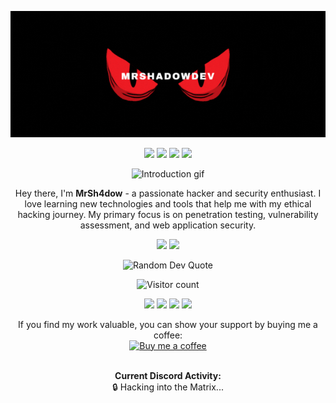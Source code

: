 <!-- Header -->
<p align="center">
    <img src="https://raw.githubusercontent.com/MrShadowDev/MrShadowDev/main/banner.gif" alt="MrShadowDev banner">
</p>

<!-- Badges -->
<p align="center">
    <img src="https://img.shields.io/badge/Hacker-%23111111.svg?&style=for-the-badge&logo=hackerone&logoColor=white">
    <img src="https://img.shields.io/badge/Pentester-%23111111.svg?&style=for-the-badge&logo=Kali-Linux&logoColor=white">
    <img src="https://img.shields.io/badge/Python-%23111111.svg?&style=for-the-badge&logo=python&logoColor=white">
    <img src="https://img.shields.io/badge/JavaScript-%23111111.svg?&style=for-the-badge&logo=javascript&logoColor=white">
</p>

<!-- Introduction -->
<p align="center">
    <img src="https://raw.githubusercontent.com/MrShadowDev/MrShadowDev/main/introduction.gif" alt="Introduction gif">
</p>
<p align="center">
    Hey there, I'm <b>MrSh4dow</b> - a passionate hacker and security enthusiast. I love learning new technologies and tools that help me with my ethical hacking journey. My primary focus is on penetration testing, vulnerability assessment, and web application security.
</p>

<!-- GitHub Stats -->
<p align="center">
    <img src="https://github-readme-stats.vercel.app/api?username=MrShadowDev&theme=radical&show_icons=true&count_private=true">
    <img src= "https://github-readme-stats.vercel.app/api/top-langs/?username=MrShadowDev&theme=radical&layout=compact">
</p>

<!-- Random Quote -->
<p align="center">
    <img src="https://quotes-github-readme.vercel.app/api?type=horizontal&theme=dark&layout=default&font=IBM+Plex+Mono&color=orange&height=100" alt="Random Dev Quote">
</p>

<!-- Visitor Counter -->
<p align="center">
    <img src="https://profile-counter.glitch.me/{MrShadowDev}/count.svg" alt="Visitor count">
</p>

<!-- Contact Information -->
<p align="center">
    <a href="mailto:mrshadowdev@mail.lv"><img src="https://img.shields.io/badge/Email-mrshadowdev%40mail.lv-000000?style=for-the-badge&logo=gmail&logoColor=white"></a>
    <a href="https://xyl.lol/mrshadowdev"><img src="https://img.shields.io/badge/Website-xyl.lol%2Fmrshadowdev-000000?style=for-the-badge&logo=wordpress&logoColor=white"></a>
    <a href="https://www.instagram.com/dev_mrshadow/"><img src="https://img.shields.io/badge/Instagram-dev__mrshadow-000000?style=for-the-badge&logo=instagram&logoColor=white"></a>
    <a href="https://twitter.com/MrShadowDev"><img src="https://img.shields.io/badge/Twitter-MrShadowDev-000000?style=for-the-badge&logo=twitter&logoColor=white"></a>
</p>

<!-- Donations -->
<p align="center">
    If you find my work valuable, you can show your support by buying me a coffee:
    <br>
    <a href="https://ko-fi.com/MrSh4dow" target="_blank">
        <img src="https://img.shields.io/badge/Buy%20me%20a%20coffee-000000?style=for-the-badge&logo=ko-fi&logoColor=F16061" alt="Buy me a coffee">
    </a>
</p>


<!-- Discord Presence -->
<p align="center">
    <br>
    <strong>Current Discord Activity:</strong>
    <br>
    🔒 Hacking into the Matrix...
</p>
